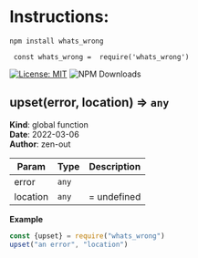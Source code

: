 # Instructions: 
```npm install whats_wrong ``` 

 ``` const whats_wrong =  require('whats_wrong')```
 
[![License: MIT](https://img.shields.io/badge/License-MIT-yellow.svg)](https://opensource.org/licenses/MIT)
![NPM Downloads](https://img.shields.io/npm/dw/whats_wrong)
<a name="upset"></a>

## upset(error, location) ⇒ <code>any</code>
**Kind**: global function  
**Date**: 2022-03-06  
**Author**: zen-out  

| Param    | Type             | Description |
|----------|------------------|-------------|
| error    | <code>any</code> |             |
| location | <code>any</code> | = undefined |

**Example**  
```js
const {upset} = require("whats_wrong")
upset("an error", "location")
```